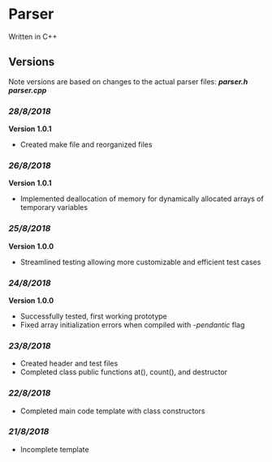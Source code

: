 # **Parser**

Written in C++

## Versions

Note versions are based on changes to the actual parser files: ***parser.h parser.cpp***
### ***28/8/2018***
**Version 1.0.1**
* Created make file and reorganized files

### ***26/8/2018***
**Version 1.0.1**
* Implemented deallocation of memory for dynamically allocated arrays of temporary variables

### ***25/8/2018***
**Version 1.0.0**
* Streamlined testing allowing more customizable and efficient test cases

### ***24/8/2018***

**Version 1.0.0**
* Successfully tested, first working prototype
* Fixed array initialization errors when compiled with *-pendantic* flag

### ***23/8/2018***
* Created header and test files
* Completed class public functions at(), count(), and destructor

### ***22/8/2018***
* Completed main code template with class constructors

### ***21/8/2018***
* Incomplete template
